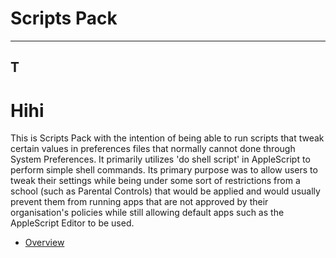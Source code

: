 # Scripts Pack
---
T
---

Hihi
=====

This is Scripts Pack with the intention of being able to run scripts that tweak certain values in preferences files that normally cannot done through System Preferences. It primarily utilizes 'do shell script' in AppleScript to perform simple shell commands. Its primary purpose was to allow users to tweak their settings while being under some sort of restrictions from a school (such as Parental Controls) that would be applied and would usually prevent them from running apps that are not approved by their organisation's policies while still allowing default apps such as the AppleScript Editor to be used.

- [Overview](docs/instructions.md)

